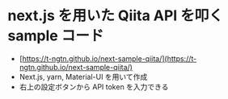 # next.js を用いた Qiita API を叩く sample コード

- [https://t-ngtn.github.io/next-sample-qiita/](https://t-ngtn.github.io/next-sample-qiita/)
- Next.js, yarn, Material-UI を用いて作成
- 右上の設定ボタンから API token を入力できる
